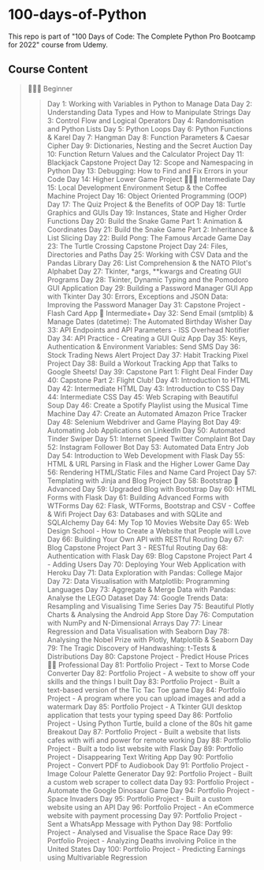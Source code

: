 # 100-days-of-Python

This repo is part of "100 Days of Code: The Complete Python Pro Bootcamp for 2022" course from Udemy. 

## Course Content
> 👨🏻‍🎓 Beginner
>> Day 1: Working with Variables in Python to Manage Data
>> Day 2: Understanding Data Types and How to Manipulate Strings
>> Day 3: Control Flow and Logical Operators
>> Day 4: Randomisation and Python Lists
>> Day 5: Python Loops
>> Day 6: Python Functions & Karel
>> Day 7: Hangman
>> Day 8: Function Parameters & Caesar Cipher
>> Day 9: Dictionaries, Nesting and the Secret Auction
>> Day 10: Function Return Values and the Calculator Project
>> Day 11: Blackjack Capstone Project
>> Day 12: Scope and Namespacing in Python
>> Day 13: Debugging: How to Find and Fix Errors in your Code
>> Day 14: Higher Lower Game Project
> 🏋🏻‍♂️ Intermediate
>> Day 15: Local Development Environment Setup & the Coffee Machine Project
>> Day 16: Object Oriented Programming (OOP)
>> Day 17: The Quiz Project & the Benefits of OOP
>> Day 18: Turtle Graphics and GUIs
>> Day 19: Instances, State and Higher Order Functions
>> Day 20: Build the Snake Game Part 1: Animation & Coordinates
>> Day 21: Build the Snake Game Part 2: Inheritance & List Slicing
>> Day 22: Build Pong: The Famous Arcade Game
>> Day 23: The Turtle Crossing Capstone Project
>> Day 24: Files, Directories and Paths
>> Day 25: Working with CSV Data and the Pandas Library
>> Day 26: List Comprehension & the NATO Pilot's Alphabet
>> Day 27: Tkinter, *args, **kwargs and Creating GUI Programs
>> Day 28: Tkinter, Dynamic Typing and the Pomodoro GUI Application
>> Day 29: Building a Password Manager GUI App with Tkinter
>> Day 30: Errors, Exceptions and JSON Data: Improving the Password Manager
>> Day 31: Capstone Project - Flash Card App
> 💪 Intermediate+
>> Day 32: Send Email (smtplib) & Manage Dates (datetime): The Automated Birthday Wisher
>> Day 33: API Endpoints and API Parameters - ISS Overhead Notifier
>> Day 34: API Practice - Creating a GUI Quiz App
>> Day 35: Keys, Authentication & Environment Variables: Send SMS
>> Day 36: Stock Trading News Alert Project
>> Day 37: Habit Tracking Pixel Project
>> Day 38: Build a Workout Tracking App that Talks to Google Sheets!
>> Day 39: Capstone Part 1: Flight Deal Finder
>> Day 40: Capstone Part 2: Flight Club!
>> Day 41: Introduction to HTML
>> Day 42: Intermediate HTML
>> Day 43: Introduction to CSS
>> Day 44: Intermediate CSS
>> Day 45: Web Scraping with Beautiful Soup
>> Day 46: Create a Spotify Playlist using the Musical Time Machine
>> Day 47: Create an Automated Amazon Price Tracker
>> Day 48: Selenium Webdriver and Game Playing Bot
>> Day 49: Automating Job Applications on LinkedIn
>> Day 50: Automated Tinder Swiper
>> Day 51: Internet Speed Twitter Complaint Bot
>> Day 52: Instagram Follower Bot
>> Day 53: Automated Data Entry Job
>> Day 54: Introduction to Web Development with Flask
>> Day 55: HTML & URL Parsing in Flask and the Higher Lower Game
>> Day 56: Rendering HTML/Static Files and Name Card Project
>> Day 57: Templating with Jinja and Blog Project
>> Day 58: Bootstrap
> 🚀 Advanced
>> Day 59: Upgraded Blog with Bootstrap
>> Day 60: HTML Forms with Flask
>> Day 61: Building Advanced Forms with WTForms
>> Day 62: Flask, WTForms, Bootstrap and CSV - Coffee & Wifi Project
>> Day 63: Databases and with SQLite and SQLAlchemy
>> Day 64: My Top 10 Movies Website
>> Day 65: Web Design School - How to Create a Website that People will Love
>> Day 66: Building Your Own API with RESTful Routing
>> Day 67: Blog Capstone Project Part 3 - RESTful Routing
>> Day 68: Authentication with Flask
>> Day 69: Blog Capstone Project Part 4 - Adding Users
>> Day 70: Deploying Your Web Application with Heroku
>> Day 71: Data Exploration with Pandas: College Major
>> Day 72: Data Visualisation with Matplotlib: Programming Languages
>> Day 73: Aggregate & Merge Data with Pandas: Analyse the LEGO Dataset
>> Day 74: Google Trends Data: Resampling and Visualising Time Series
>> Day 75: Beautiful Plotly Charts & Analysing the Android App Store
>> Day 76: Computation with NumPy and N-Dimensional Arrays
>> Day 77: Linear Regression and Data Visualisation with Seaborn
>> Day 78: Analysing the Nobel Prize with Plotly, Matplotlib & Seaborn
>> Day 79: The Tragic Discovery of Handwashing: t-Tests & Distributions
>> Day 80: Capstone Project - Predict House Prices
> 👨‍💻 Professional
>> Day 81: Portfolio Project - Text to Morse Code Converter
>> Day 82: Portfolio Project - A website to show off your skills and the things I built
>> Day 83: Portfolio Project - Built a text-based version of the Tic Tac Toe game
>> Day 84: Portfolio Project - A program where you can upload images and add a watermark
>> Day 85: Portfolio Project - A Tkinter GUI desktop application that tests your typing speed
>> Day 86: Portfolio Project - Using Python Turtle, build a clone of the 80s hit game Breakout
>> Day 87: Portfolio Project - Built a website that lists cafes with wifi and power for remote working
>> Day 88: Portfolio Project - Built a todo list website with Flask
>> Day 89: Portfolio Project - Disappearing Text Writing App
>> Day 90: Portfolio Project - Convert PDF to Audiobook
>> Day 91: Portfolio Project - Image Colour Palette Generator
>> Day 92: Portfolio Project - Built a custom web scraper to collect data
>> Day 93: Portfolio Project - Automate the Google Dinosaur Game
>> Day 94: Portfolio Project - Space Invaders
>> Day 95: Portfolio Project - Built a custom website using an API
>> Day 96: Portfolio Project - An eCommerce website with payment processing
>> Day 97: Portfolio Project - Sent a WhatsApp Message with Python
>> Day 98: Portfolio Project - Analysed and Visualise the Space Race
>> Day 99: Portfolio Project - Analyzing Deaths involving Police in the United States
>> Day 100: Portfolio Project - Predicting Earnings using Multivariable Regression
